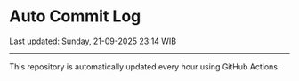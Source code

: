 # Auto Commit Log

Last updated: Sunday, 21-09-2025 23:14 WIB

---

This repository is automatically updated every hour using GitHub Actions.
